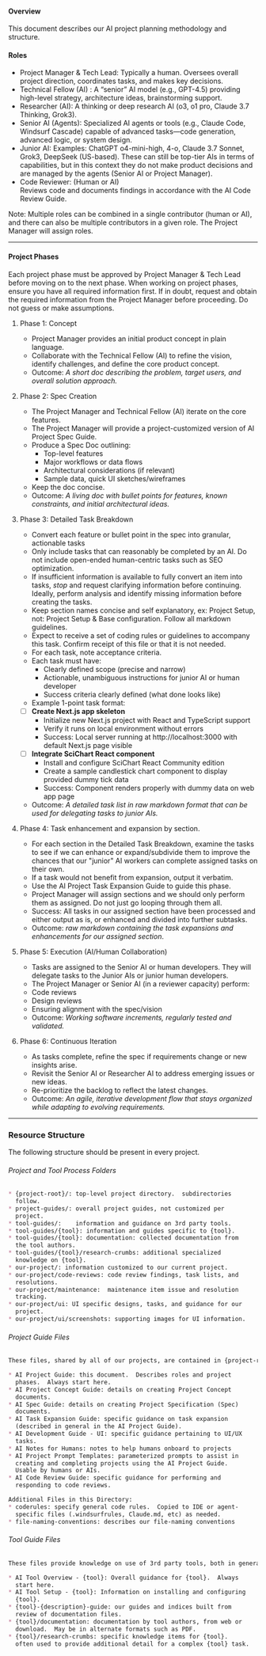 #### Overview

This document describes our AI project planning methodology and structure.

#### Roles
- Project Manager & Tech Lead: Typically a human. Oversees overall project direction, coordinates tasks, and makes key decisions.
- Technical Fellow (AI) : A “senior” AI model (e.g., GPT-4.5) providing high-level
  strategy, architecture ideas, brainstorming support.
- Researcher (AI): A thinking or deep research AI (o3, o1 pro, Claude 3.7 Thinking, Grok3).
- Senior AI (Agents): Specialized AI agents or tools (e.g., Claude Code,
  Windsurf Cascade) capable of advanced tasks—code generation, advanced logic, or system design.
- Junior AI: Examples: ChatGPT o4-mini-high, 4-o, Claude 3.7 Sonnet, Grok3, DeepSeek (US-based). These can still be top-tier AIs in terms of capabilities, but in this context they do not make product decisions and are managed by the agents (Senior AI or Project Manager).
- Code Reviewer: (Human or AI)  
  Reviews code and documents findings in accordance with the AI Code Review Guide.

Note: Multiple roles can be combined in a single contributor (human or AI), and there can also be multiple contributors in a given role. The Project Manager will assign roles.

---
#### Project Phases
Each project phase must be approved by Project Manager & Tech Lead before moving on to the next phase. When working on project phases, ensure you have all required information first. If in doubt, request and obtain the required information from the Project Manager before proceeding. Do not guess or make assumptions.

1. Phase 1: Concept
   - Project Manager provides an initial product concept in plain language.
   - Collaborate with the Technical Fellow (AI) to refine the vision, identify challenges, and define the core product concept.
   - Outcome: _A short doc describing the problem, target users, and overall solution approach._

2. Phase 2: Spec Creation
   - The Project Manager and Technical Fellow (AI) iterate on the core features.
   - The Project Manager will provide a project-customized version of AI Project Spec Guide.
   - Produce a Spec Doc outlining:
     - Top-level features
     - Major workflows or data flows
     - Architectural considerations (if relevant)
     - Sample data, quick UI sketches/wireframes
   - Keep the doc concise.
   - Outcome: _A living doc with bullet points for features, known constraints, and initial architectural ideas._

3. Phase 3: Detailed Task Breakdown
   - Convert each feature or bullet point in the spec into granular, actionable tasks
   - Only include tasks that can reasonably be completed by an AI. Do not include open-ended human-centric tasks such as SEO optimization.
   - If insufficient information is available to fully convert an item into tasks, _stop_ and request clarifying information before continuing. Ideally, perform analysis and identify missing information before creating the tasks.
   - Keep section names concise and self explanatory, ex: Project Setup, not: Project Setup & Base configuration. Follow all markdown guidelines.
   - Expect to receive a set of coding rules or guidelines to accompany this task. Confirm receipt of this file or that it is not needed.
   - For each task, note acceptance criteria.

   * Each task must have:
     - Clearly defined scope (precise and narrow)
     - Actionable, unambiguous instructions for junior AI or human developer
     - Success criteria clearly defined (what done looks like)
   * Example 1-point task format:

   - [ ] **Create Next.js app skeleton**
     - Initialize new Next.js project with React and TypeScript support
     - Verify it runs on local environment without errors
     - Success: Local server running at http://localhost:3000 with default Next.js page visible
   - [ ] **Integrate SciChart React component**
     - Install and configure SciChart React Community edition
     - Create a sample candlestick chart component to display provided dummy tick data
     - Success: Component renders properly with dummy data on web app page
   - Outcome: _A detailed task list in raw markdown format that can be used for delegating tasks to junior AIs._

4. Phase 4: Task enhancement and expansion by section.
   - For each section in the Detailed Task Breakdown, examine the tasks to see if we can enhance or expand/subdivide them to improve the chances that our "junior" AI workers can complete assigned tasks on their own.
   - If a task would not benefit from expansion, output it verbatim.
   - Use the AI Project Task Expansion Guide to guide this phase.
   - Project Manager will assign sections and we should only perform them as assigned. Do not just go looping through them all.
   - Success: All tasks in our assigned section have been processed and either output as is, or enhanced and divided into further subtasks.
   - Outcome: _raw markdown containing the task expansions and enhancements for our assigned section_.

5. Phase 5: Execution (AI/Human Collaboration)
   - Tasks are assigned to the Senior AI or human developers. They will delegate tasks to the Junior AIs or junior human developers.
   - The Project Manager or Senior AI (in a reviewer capacity) perform:
   - Code reviews
   - Design reviews
   - Ensuring alignment with the spec/vision
   - Outcome: _Working software increments, regularly tested and validated._

6. Phase 6: Continuous Iteration
   - As tasks complete, refine the spec if requirements change or new insights arise.
   - Revisit the Senior AI or Researcher AI to address emerging issues or new ideas.
   - Re-prioritize the backlog to reflect the latest changes.
   - Outcome: _An agile, iterative development flow that stays organized while adapting to evolving requirements._


---

### Resource Structure
The following structure should be present in every project.  
###### Project and Tool Process Folders
```markdown
* {project-root}/: top-level project directory.  subdirectories 
  follow.
* project-guides/: overall project guides, not customized per 
  project.
* tool-guides/:    information and guidance on 3rd party tools.
* tool-guides/{tool}: information and guides specific to {tool}.
* tool-guides/{tool}: documentation: collected documentation from 
  the tool authors.
* tool-guides/{tool}/research-crumbs: additional specialized 
  knowledge on {tool}.
* our-project/: information customized to our current project.
* our-project/code-reviews: code review findings, task lists, and 
  resolutions.
* our-project/maintenance:  maintenance item issue and resolution 
  tracking.
* our-project/ui: UI specific designs, tasks, and guidance for our 
  project.
* our-project/ui/screenshots: supporting images for UI information.
```

###### Project Guide Files
```markdown
These files, shared by all of our projects, are contained in {project-root}/project-documents/project-guides/.

* AI Project Guide: this document.  Describes roles and project 
  phases.  Always start here.
* AI Project Concept Guide: details on creating Project Concept 
  documents.
* AI Spec Guide: details on creating Project Specification (Spec) 
  documents.
* AI Task Expansion Guide: specific guidance on task expansion 
  (described in general in the AI Project Guide).
* AI Development Guide - UI: specific guidance pertaining to UI/UX 
  tasks.
* AI Notes for Humans: notes to help humans onboard to projects
* AI Project Prompt Templates: parameterized prompts to assist in
  creating and completing projects using the AI Project Guide.
  Usable by humans or AIs.
* AI Code Review Guide: specific guidance for performing and
  responding to code reviews.

Additional Files in this Directory:
* coderules: specify general code rules.  Copied to IDE or agent-
  specific files (.windsurfrules, Claude.md, etc) as needed.  
* file-naming-conventions: describes our file-naming conventions
```

###### Tool Guide Files
```markdown
These files provide knowledge on use of 3rd party tools, both in general and in specific {tool} subdirectories.  Always start with AI Tool Overview.  If you do not see one, ensure that you can locate {tool}/AI Tool Overview - {tool}, specific to {tool} in use.

* AI Tool Overview - {tool}: Overall guidance for {tool}.  Always 
  start here.
* AI Tool Setup - {tool}: Information on installing and configuring 
  {tool}.
* {tool}-{description}-guide: our guides and indices built from 
  review of documentation files.
* {tool}/documentation: documentation by tool authors, from web or 
  download.  May be in alternate formats such as PDF.
* {tool}/research-crumbs: specific knowledge items for {tool}.  
  often used to provide additional detail for a complex {tool} task.
```
